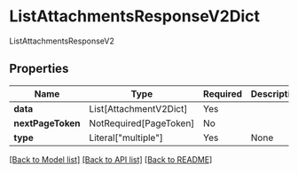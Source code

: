 # ListAttachmentsResponseV2Dict

ListAttachmentsResponseV2

## Properties
| Name | Type | Required | Description |
| ------------ | ------------- | ------------- | ------------- |
**data** | List[AttachmentV2Dict] | Yes |  |
**nextPageToken** | NotRequired[PageToken] | No |  |
**type** | Literal["multiple"] | Yes | None |


[[Back to Model list]](../../README.md#models-v1-link) [[Back to API list]](../../README.md#documentation-for-api-endpoints) [[Back to README]](../../README.md)
